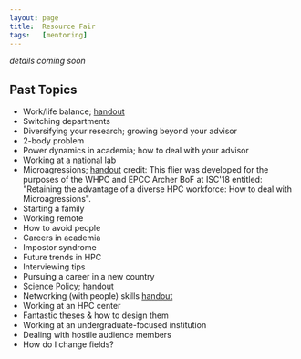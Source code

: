 ```yaml
---
layout: page
title:  Resource Fair
tags:   [mentoring]
---
```


*details coming soon*

## Past Topics

- Work/life balance;
  [handout](assets/documents/work-life-balance.pdf)
- Switching departments
- Diversifying your research; growing beyond your advisor
- 2-body problem
- Power dynamics in academia; how to deal with your advisor
- Working at a national lab
- Microagressions;
  [handout](assets/documents/microagressions.pdf)
  credit: This flier was developed for the purposes of the WHPC and EPCC Archer BoF at ISC'18 entitled:
  "Retaining the advantage of a diverse HPC workforce: How to deal with Microagressions".
- Starting a family
- Working remote
- How to avoid people
- Careers in academia
- Impostor syndrome
- Future trends in HPC
- Interviewing tips
- Pursuing a career in a new country
- Science Policy;
  [handout](assets/documents/science-policy.pdf)
- Networking (with people) skills
  [handout](assets/documents/networking-skills.pdf)
- Working at an HPC center
- Fantastic theses & how to design them
- Working at an undergraduate-focused institution
- Dealing with hostile audience members
- How do I change fields?
